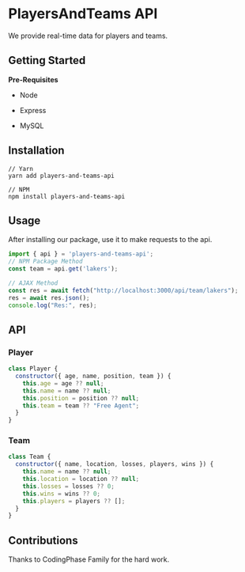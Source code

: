 # PlayersAndTeams API
We provide real-time data for players and teams.

## Getting Started
**Pre-Requisites**
- Node
* Express
+ MySQL

## Installation
```
// Yarn
yarn add players-and-teams-api

// NPM
npm install players-and-teams-api
```
## Usage
After installing our package, use it to make requests to the api.
```javascript
import { api } = 'players-and-teams-api';
// NPM Package Method
const team = api.get('lakers');

// AJAX Method
const res = await fetch("http://localhost:3000/api/team/lakers");
res = await res.json();
console.log("Res:", res);
```

## API
### Player
```javascript
class Player {
  constructor({ age, name, position, team }) {
    this.age = age ?? null;
    this.name = name ?? null;
    this.position = position ?? null;
    this.team = team ?? "Free Agent";
  }
}
```
### Team
```javascript
class Team {
  constructor({ name, location, losses, players, wins }) {
    this.name = name ?? null;
    this.location = location ?? null;
    this.losses = losses ?? 0;
    this.wins = wins ?? 0;
    this.players = players ?? [];
  }
}
```

## Contributions
Thanks to CodingPhase Family for the hard work.